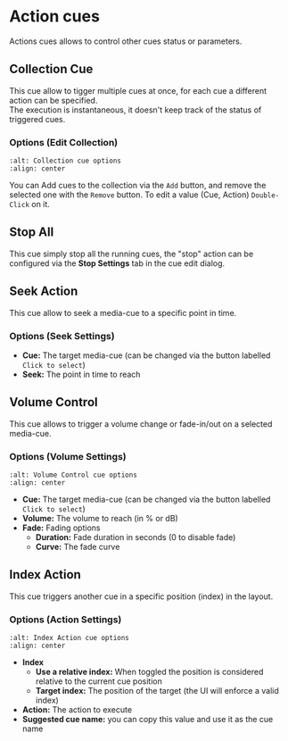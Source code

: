 # Action cues

Actions cues allows to control other cues status or parameters.

## Collection Cue

This cue allow to tigger multiple cues at once, for each cue a different action can be specified.<br>
The execution is instantaneous, it doesn't keep track of the status of triggered cues.

### Options (Edit Collection)

```{image} ../_static/collection_cue_options.png
:alt: Collection cue options
:align: center
```

You can Add cues to the collection via the `Add` button, and remove the selected one with the `Remove` button.
To edit a value (Cue, Action) `Double-Click` on it.

## Stop All

This cue simply stop all the running cues,
the "stop" action can be configured via the **Stop Settings** tab in the cue edit dialog.

## Seek Action

This cue allow to seek a media-cue to a specific point in time.

### Options (Seek Settings)

* **Cue:** The target media-cue (can be changed via the button labelled `Click to select`)
* **Seek:** The point in time to reach

## Volume Control

This cue allows to trigger a volume change or fade-in/out on a selected media-cue.  

### Options (Volume Settings)

```{image} ../_static/volume_control_cue_options.png
:alt: Volume Control cue options
:align: center
```

* **Cue:** The target media-cue (can be changed via the button labelled `Click to select`)
* **Volume:** The volume to reach (in % or dB)
* **Fade:** Fading options
    * **Duration:** Fade duration in seconds (0 to disable fade)
    * **Curve:** The fade curve

## Index Action

This cue triggers another cue in a specific position (index) in the layout.

### Options (Action Settings)

```{image} ../_static/index_action_cue_options.png
:alt: Index Action cue options
:align: center
```

* **Index**
    * **Use a relative index:** When toggled the position is considered relative to the
      current cue position
    * **Target index:** The position of the target (the UI will enforce a valid index)
* **Action:** The action to execute
* **Suggested cue name:** you can copy this value and use it as the cue name